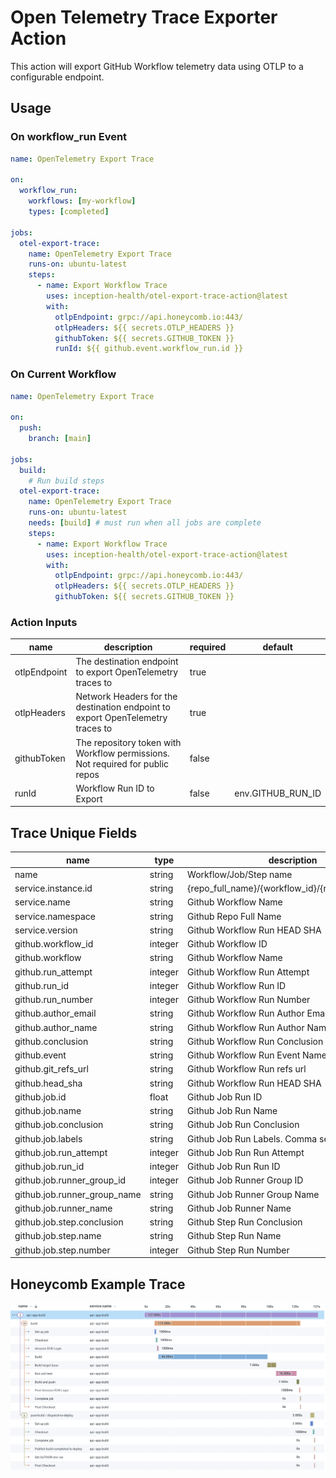 # Open Telemetry Trace Exporter Action

This action will export GitHub Workflow telemetry data using OTLP to a configurable endpoint.

## Usage

### On workflow_run Event

```yaml
name: OpenTelemetry Export Trace

on:
  workflow_run:
    workflows: [my-workflow]
    types: [completed]

jobs:
  otel-export-trace:
    name: OpenTelemetry Export Trace
    runs-on: ubuntu-latest
    steps:
      - name: Export Workflow Trace
        uses: inception-health/otel-export-trace-action@latest
        with:
          otlpEndpoint: grpc://api.honeycomb.io:443/
          otlpHeaders: ${{ secrets.OTLP_HEADERS }}
          githubToken: ${{ secrets.GITHUB_TOKEN }}
          runId: ${{ github.event.workflow_run.id }}
```

### On Current Workflow

```yaml
name: OpenTelemetry Export Trace

on:
  push:
    branch: [main]

jobs:
  build:
    # Run build steps
  otel-export-trace:
    name: OpenTelemetry Export Trace
    runs-on: ubuntu-latest
    needs: [build] # must run when all jobs are complete
    steps:
      - name: Export Workflow Trace
        uses: inception-health/otel-export-trace-action@latest
        with:
          otlpEndpoint: grpc://api.honeycomb.io:443/
          otlpHeaders: ${{ secrets.OTLP_HEADERS }}
          githubToken: ${{ secrets.GITHUB_TOKEN }}
```

### Action Inputs

| name         | description                                                                    | required | default           |
| ------------ | ------------------------------------------------------------------------------ | -------- | ----------------- |
| otlpEndpoint | The destination endpoint to export OpenTelemetry traces to                     | true     |                   |
| otlpHeaders  | Network Headers for the destination endpoint to export OpenTelemetry traces to | true     |                   |
| githubToken  | The repository token with Workflow permissions. Not required for public repos  | false    |                   |
| runId        | Workflow Run ID to Export                                                      | false    | env.GITHUB_RUN_ID |

## Trace Unique Fields

| name                         | type    | description                                       |
| ---------------------------- | ------- | ------------------------------------------------- |
| name                         | string  | Workflow/Job/Step name                            |
| service.instance.id          | string  | {repo_full_name}/{workflow_id}/{run_id}/{run_num} |
| service.name                 | string  | Github Workflow Name                              |
| service.namespace            | string  | Github Repo Full Name                             |
| service.version              | string  | Github Workflow Run HEAD SHA                      |
| github.workflow_id           | integer | Github Workflow ID                                |
| github.workflow              | string  | Github Workflow Name                              |
| github.run_attempt           | integer | Github Workflow Run Attempt                       |
| github.run_id                | integer | Github Workflow Run ID                            |
| github.run_number            | integer | Github Workflow Run Number                        |
| github.author_email          | string  | Github Workflow Run Author Email                  |
| github.author_name           | string  | Github Workflow Run Author Name                   |
| github.conclusion            | string  | Github Workflow Run Conclusion                    |
| github.event                 | string  | Github Workflow Run Event Name                    |
| github.git_refs_url          | string  | Github Workflow Run refs url                      |
| github.head_sha              | string  | Github Workflow Run HEAD SHA                      |
| github.job.id                | float   | Github Job Run ID                                 |
| github.job.name              | string  | Github Job Run Name                               |
| github.job.conclusion        | string  | Github Job Run Conclusion                         |
| github.job.labels            | string  | Github Job Run Labels. Comma separated values     |
| github.job.run_attempt       | integer | Github Job Run Run Attempt                        |
| github.job.run_id            | integer | Github Job Run Run ID                             |
| github.job.runner_group_id   | integer | Github Job Runner Group ID                        |
| github.job.runner_group_name | string  | Github Job Runner Group Name                      |
| github.job.runner_name       | string  | Github Job Runner Name                            |
| github.job.step.conclusion   | string  | Github Step Run Conclusion                        |
| github.job.step.name         | string  | Github Step Run Name                              |
| github.job.step.number       | integer | Github Step Run Number                            |

## Honeycomb Example Trace

![HoneyComb Example](./docs/honeycomb-example.png)
